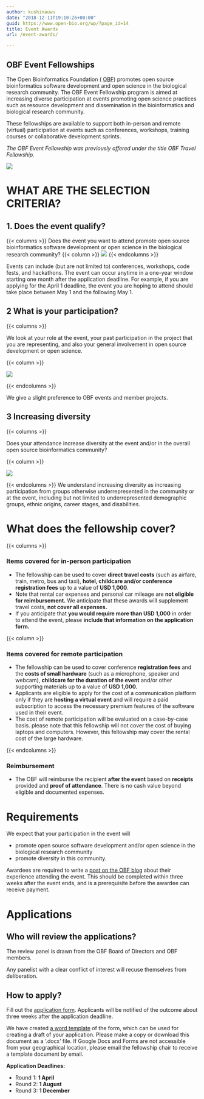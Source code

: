 ```yaml
---
author: kushinauwu
date: "2018-12-11T19:10:26+00:00"
guid: https://www.open-bio.org/wp/?page_id=14
title: Event Awards
url: /event-awards/

---
```

## OBF Event Fellowships

The Open Bioinformatics Foundation ( [OBF](https://www.open-bio.org)) promotes open source bioinformatics software development and open science in the biological research community. The OBF Event Fellowship program is aimed at increasing diverse participation at events promoting open science practices such as resource development and dissemination in the bioinformatics and biological research community.

These fellowships are available to support both in-person and remote (virtual) participation at events such as conferences, workshops, training courses or collaborative development sprints.

_The OBF Event Fellowship was previously offered under the title OBF Travel Fellowship._

![](/wp/wp-content/uploads/2019/02/anisha-keshavan-conf-1024x755.jpg)

# WHAT ARE THE SELECTION CRITERIA?

## 1. Does the event qualify?


{{< columns >}}
Does the event you want to attend promote open source bioinformatics software development or open science in the biological research community?
{{< column >}}
![](/wp/wp-content/uploads/2019/01/deadline.png)
{{< endcolumns >}}

Events can include (but are not limited to) conferences, workshops, code fests, and hackathons. The event can occur anytime in a one-year window starting one month after the application deadline. For example, if you are applying for the April 1 deadline, the event you are hoping to attend should take place between May 1 and the following May 1.


## 2 What is your participation?

{{< columns >}}

We look at your role at the event, your past participation in the project that you are representing, and also your general involvement in open source development or open science.

{{< column >}}

![](/wp/wp-content/uploads/2019/01/filter.png)

{{< endcolumns >}}

We give a slight preference to OBF events and member projects.

## 3 Increasing diversity

{{< columns >}}

Does your attendance increase diversity at the event and/or in the overall open source bioinformatics community?

{{< column >}}

![](/wp/wp-content/uploads/2019/01/select-diversity.png)

{{< endcolumns >}}
We understand increasing diversity as increasing participation from groups otherwise underrepresented in the community or at the event, including but not limited to underrepresented demographic groups, ethnic origins, career stages, and disabilities.

# What does the fellowship cover?

{{< columns >}}

### Items covered for in-person participation

- The fellowship can be used to cover **direct travel costs** (such as airfare, train, metro, bus and taxi), **hotel, childcare and/or conference registration fees** up to a value of **USD 1,000**.
- Note that rental car expenses and personal car mileage are **not eligible for reimbursement.** We anticipate that these awards will supplement travel costs, **not cover all expenses.**
- If you anticipate that **you would require more than USD 1,000** in order to attend the event, please **include that information on the application form.**

{{< column >}}

### Items covered for remote participation

- The fellowship can be used to cover conference **registration fees** and the **costs of small hardware** (such as a microphone, speaker and webcam), **childcare for the duration of the event** and/or other supporting materials up to a value of **USD 1,000.**
- Applicants are eligible to apply for the cost of a communication platform only if they are **hosting a virtual event** and will require a paid subscription to access the necessary premium features of the software used in their event.
- The cost of remote participation will be evaluated on a case-by-case basis. please note that this fellowship will not cover the cost of buying laptops and computers. However, this fellowship may cover the rental cost of the large hardware.

{{< endcolumns >}}

### Reimbursement

- The OBF will reimburse the recipient **after the event** based on **receipts** provided and **proof of attendance**. There is no cash value beyond eligible and documented expenses.

# Requirements

We expect that your participation in the event will

- promote open source software development and/or open science in the biological research community
- promote diversity in this community.

Awardees are required to write a [post on the OBF blog](/category/travel-fellowship/) about their experience attending the event. This should be completed within three weeks after the event ends, and is a prerequisite before the awardee can receive payment.

# Applications

## Who will review the applications?

The review panel is drawn from the OBF Board of Directors and OBF members.

Any panelist with a clear conflict of interest will recuse themselves from deliberation.

## How to apply?

Fill out the [application form](https://forms.gle/L96UvgCGMDgye7su9). Applicants will be notified of the outcome about three weeks after the application deadline.

We have created [a word template](https://docs.google.com/document/d/11Uiw3pVWHPhv-5_Zbnkd9EqS2J3dXWm_xqt3n6V2m4Y/edit?usp=sharing) of the form, which can be used for creating a draft of your application. Please make a copy or download this document as a ‘.docx’ file. If Google Docs and Forms are not accessible from your geographical location, please email the fellowship chair to receive a template document by email.

**Application Deadlines:**

- Round 1: **1 April**
- Round 2: **1 August**
- Round 3: **1 December**

